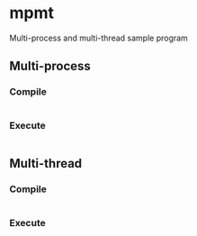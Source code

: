 # mpmt

Multi-process and multi-thread sample program

## Multi-process

### Compile

```shell

```

### Execute

```shell

```

## Multi-thread

### Compile

```shell

```

### Execute

```shell

```
